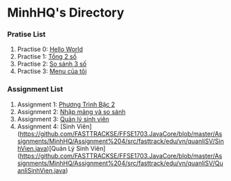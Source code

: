 # MinhHQ's Directory

### Pratise List

1. Practise 0: [Hello World](https://github.com/FASTTRACKSE/FFSE1703.JavaCore/blob/master/Assignments/MinhHQ/HelloWorld/src/helloworld.java)
2. Practise 1: [Tổng 2 số](https://github.com/FASTTRACKSE/FFSE1703.JavaCore/blob/master/Assignments/MinhHQ/Practise/src/fasttrack/edu/vn/Tong2so.java)
3. Practise 2: [So sánh 3 số](https://github.com/FASTTRACKSE/FFSE1703.JavaCore/blob/master/Assignments/MinhHQ/Practise/src/fasttrack/edu/vn/sosanh.java)
4. Practise 3: [Menu của tôi](https://github.com/FASTTRACKSE/FFSE1703.JavaCore/blob/master/Assignments/MinhHQ/Practise/src/fasttrack/edu/vn/MenuCuaToi.java)

### Assignment List

1. Assignment 1: [Phương Trình Bậc 2](https://github.com/FASTTRACKSE/FFSE1703.JavaCore/blob/master/Assignments/MinhHQ/Assignment1/src/fasttrack/edu/vn/ptbac2.java)
2. Assignment 2: [Nhập mảng và so sánh](https://github.com/FASTTRACKSE/FFSE1703.JavaCore/blob/master/Assignments/MinhHQ/Assignment2/src/fasttrack/edu/vn/vonglap.java)
3. Assignment 3: [Quản lý sinh viên](https://github.com/FASTTRACKSE/FFSE1703.JavaCore/blob/master/Assignments/MinhHQ/Assignment3/src/fasttrack/edu/vn/QuanLySinhVien.java)
4. Assignment 4: [Sinh Viên] (https://github.com/FASTTRACKSE/FFSE1703.JavaCore/blob/master/Assignments/MinhHQ/Assignment%204/src/fasttrack/edu/vn/quanliSV/SinhVien.java)[Quản Lý Sinh Viên] (https://github.com/FASTTRACKSE/FFSE1703.JavaCore/blob/master/Assignments/MinhHQ/Assignment%204/src/fasttrack/edu/vn/quanliSV/QuanliSinhVien.java)